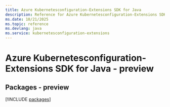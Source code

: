 ```yaml
---
title: Azure Kubernetesconfiguration-Extensions SDK for Java
description: Reference for Azure Kubernetesconfiguration-Extensions SDK for Java
ms.date: 10/21/2025
ms.topic: reference
ms.devlang: java
ms.service: kubernetesconfiguration-extensions
---
```

# Azure Kubernetesconfiguration-Extensions SDK for Java - preview
## Packages - preview
[!INCLUDE [packages](kubernetesconfiguration-extensions-index.md)]